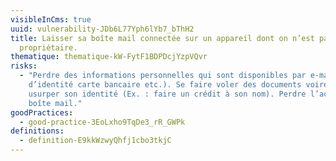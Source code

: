 ```yaml
---
visibleInCms: true
uuid: vulnerability-JDb6L77Yph6lYb7_bThH2
title: Laisser sa boîte mail connectée sur un appareil dont on n’est pas le
  propriétaire.
thematique: thematique-kW-FytF1BDPDcjYzpVQvr
risks:
  - "Perdre des informations personnelles qui sont disponibles par e-mail (pièce
    d’identité carte bancaire etc.). Se faire voler des documents voire se faire
    usurper son identité (Ex. : faire un crédit à son nom). Perdre l’accès à sa
    boîte mail."
goodPractices:
  - good-practice-3EoLxho9TqDe3_rR_GWPk
definitions:
  - definition-E9kkWzwyQhfj1cbo3tkjC
---
```

